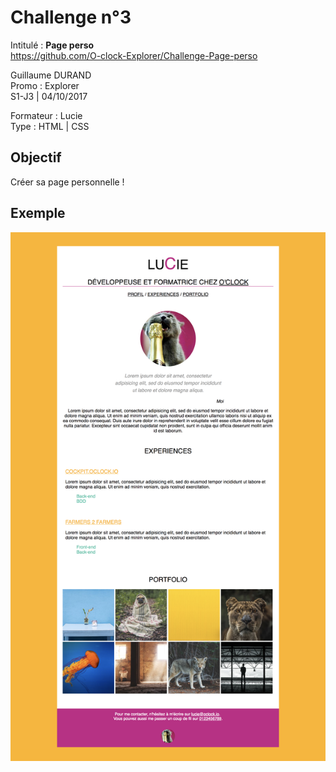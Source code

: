 # Challenge n°3
Intitulé : **Page perso**  
https://github.com/O-clock-Explorer/Challenge-Page-perso

Guillaume DURAND  
Promo : Explorer  
S1-J3 | 04/10/2017

Formateur : Lucie  
Type : HTML | CSS

## Objectif
Créer sa page personnelle !

## Exemple
![example](docs/pageperso.png)
